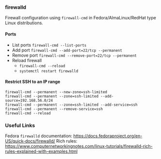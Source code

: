 ### firewalld
Firewall configuration using `firewall-cmd` in Fedora/AlmaLinux/RedHat type Linux distributions.

#### Ports
* List ports `firewall-cmd --list-ports`
* Add port `firewall-cmd --add-port=22/tcp --permanent`
* Remove port `firewall-cmd --remove-port=22/tcp --permanent`
* Reload firewall
  * `firewall-cmd --reload`
  * `systemctl restart firewalld`

#### Restrict SSH to an IP range
```
firewall-cmd --permanent --new-zone=ssh-limited
firewall-cmd --permanent --zone=ssh-limited --add-source=192.168.56.0/24
firewall-cmd --permanent --zone=ssh-limited --add-service=ssh
firewall-cmd --permanent --remove-service=ssh
firewall-cmd --reload
```

### Useful Links
Fedora `firewalld` documentation: https://docs.fedoraproject.org/en-US/quick-docs/firewalld/
Rich rules: https://www.computernetworkingnotes.com/linux-tutorials/firewalld-rich-rules-explained-with-examples.html

